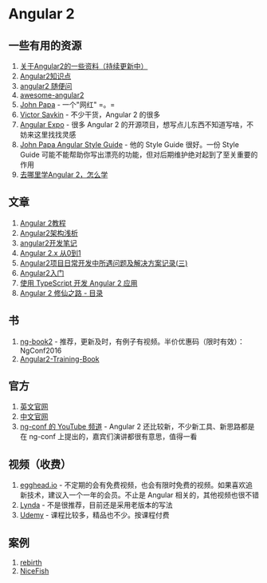 # Angular 2

## 一些有用的资源

1. [关于Angular2的一些资料（持续更新中）](https://segmentfault.com/a/1190000003761054)
2. [Angular2知识点](https://www.processon.com/view/57e0f881e4b0b58eb00eaa0a)
3. [angular2 随便问](https://github.com/kittencup/angular2-ama-cn)
4. [awesome-angular2](https://github.com/AngularClass/awesome-angular2)
5. [John Papa](https://johnpapa.net/) - 一个"网红" =。=
6. [Victor Savkin](https://vsavkin.com/@vsavkin) - 不少干货，Angular 2 的很多
7. [Angular Expo](http://angularexpo.com/) - 很多 Angular 2 的开源项目，想写点儿东西不知道写啥，不妨来这里找找灵感
8. [John Papa Angular Style Guide](https://github.com/johnpapa/angular-styleguide) - 他的 Style Guide 很好。一份 Style Guide 可能不能帮助你写出漂亮的功能，但对后期维护绝对起到了至关重要的作用
9. [去哪里学Angular 2，怎么学](https://www.delivoper.com/t/angular-2/32)

## 文章

1. [Angular 2教程](https://www.zybuluo.com/kungfuboy/note/604539)
2. [Angular2架构浅析](http://codin.im/2016/09/18/angular2-architecture-intro/)
3. [angular2开发笔记](http://wfsovereign.github.io/2016/06/26/angular2%E5%BC%80%E5%8F%91%E7%AC%94%E8%AE%B0/)
4. [Angular 2.x 从0到1](https://github.com/wpcfan/awesome-tutorials/tree/chap01/angular2/ng2-tut)
5. [Angular2项目日常开发中所遇问题及解决方案记录(三)](http://www.jianshu.com/p/02d5d6da0766)
6. [Angular2入门](http://www.hubwiz.com/course/5599d367a164dd0d75929c76/)
7. [使用 TypeScript 开发 Angular 2 应用](https://coyee.com/article/10921-developing-an-angular-2-application-with-typescript)
8. [Angular 2 修仙之路 - 目录](https://segmentfault.com/a/1190000008754631)

## 书
1. [ng-book2](ng-book.com/2) - 推荐，更新及时，有例子有视频。半价优惠码（限时有效）：NgConf2016
2. [Angular2-Training-Book](https://www.gitbook.com/read/book/zhangchen915/angular2-training)


## 官方
1. [英文官网](angular.io)
2. [中文官网](angular.cn)
3. [ng-conf 的 YouTube 频道](https://www.youtube.com/user/ngconfvideos) - Angular 2 还比较新，不少新工具、新思路都是在 ng-conf 上提出的，嘉宾们演讲都很有意思，值得一看

## 视频（收费）
1. [egghead.io](egghead.io) - 不定期的会有免费视频，也会有限时免费的视频。如果喜欢追新技术，建议入一个一年的会员。不止是 Angular 相关的，其他视频也很不错
2. [Lynda](lynda.com) - 不是很推荐，目前还是采用老版本的写法
3. [Udemy](udemy.com) - 课程比较多，精品也不少。按课程付费

## 案例

1. [rebirth](https://github.com/greengerong/rebirth)
2. [NiceFish](http://git.oschina.net/mumu-osc/NiceFish)
